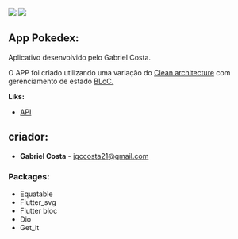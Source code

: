 
![](https://img.shields.io/static/v1?label=versionApp&message=1.0.0&color=FF6B28&style=%3CSTYLE%3E&logo=%3CLOGO%3E) ![](https://img.shields.io/badge/Flutter-3.3.6-blue)

## App Pokedex:
Aplicativo desenvolvido pelo Gabriel Costa.

O APP foi criado utilizando uma variação do [Clean architecture](https://medium.com/ruangguru/an-introduction-to-flutter-clean-architecture-ae00154001b0) com gerênciamento de estado [BLoC.](https://bloclibrary.dev/#/)

**Liks:**

- [API](https://pokeapi.co/)


## criador:
-  **Gabriel Costa** - jgccosta21@gmail.com

  
### Packages:

- Equatable 
- Flutter_svg
- Flutter bloc
- Dio
- Get_it